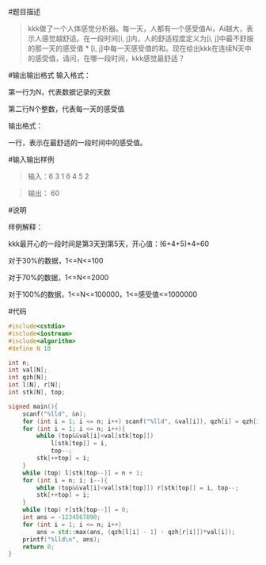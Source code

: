 #题目描述
>kkk做了一个人体感觉分析器。每一天，人都有一个感受值Ai，Ai越大，表示人感觉越舒适。在一段时间[i, j]内，人的舒适程度定义为[i, j]中最不舒服的那一天的感受值 * [i, j]中每一天感受值的和。现在给出kkk在连续N天中的感受值，请问，在哪一段时间，kkk感觉最舒适？

#输出输出格式
输入格式：

第一行为N，代表数据记录的天数

第二行N个整数，代表每一天的感受值

输出格式：

一行，表示在最舒适的一段时间中的感受值。

#输入输出样例
>输入：6
3 1 6 4 5 2

>输出：
60

#说明

样例解释：

kkk最开心的一段时间是第3天到第5天，开心值：(6+4+5)*4=60

对于30%的数据，1<=N<=100

对于70%的数据，1<=N<=2000

对于100%的数据，1<=N<=100000，1<=感受值<=1000000

#代码
````c++
#include<cstdio>
#include<iostream>
#include<algorithm>
#define N 10

int n;
int val[N];
int qzh[N];
int l[N], r[N];
int stk[N], top;

signed main(){
	scanf("%lld", &n);
	for (int i = 1; i <= n; i++) scanf("%lld", &val[i]), qzh[i] = qzh[i - 1] + val[i];
	for (int i = 1; i <= n; i++){
		while (top&&val[i]<val[stk[top]]) 
			l[stk[top]] = i, 
			top--;
		stk[++top] = i;
	}
	while (top) l[stk[top--]] = n + 1;
	for (int i = n; i; i--){
		while (top&&val[i]<val[stk[top]]) r[stk[top]] = i, top--;
		stk[++top] = i;
	}
	while (top) r[stk[top--]] = 0;
	int ans = -1234567890;
	for (int i = 1; i <= n; i++)
		ans = std::max(ans, (qzh[l[i] - 1] - qzh[r[i]])*val[i]);
	printf("%lld\n", ans);
	return 0;
}
````